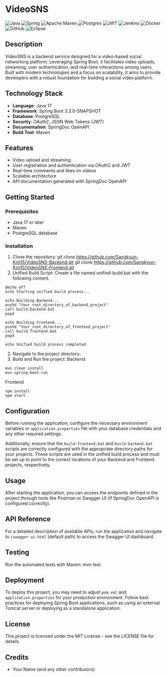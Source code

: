 # VideoSNS
![Java](https://img.shields.io/badge/java-%23ED8B00.svg?style=for-the-badge&logo=openjdk&logoColor=white)
![Spring](https://img.shields.io/badge/spring-%236DB33F.svg?style=for-the-badge&logo=spring&logoColor=white)
![Apache Maven](https://img.shields.io/badge/Apache%20Maven-C71A36?style=for-the-badge&logo=Apache%20Maven&logoColor=white)
![Postgres](https://img.shields.io/badge/postgres-%23316192.svg?style=for-the-badge&logo=postgresql&logoColor=white)
![JWT](https://img.shields.io/badge/JWT-black?style=for-the-badge&logo=JSON%20web%20tokens)
![Jenkins](https://img.shields.io/badge/jenkins-%232C5263.svg?style=for-the-badge&logo=jenkins&logoColor=white)
![Docker](https://img.shields.io/badge/docker-%230db7ed.svg?style=for-the-badge&logo=docker&logoColor=white)
![GitHub](https://img.shields.io/badge/github-%23121011.svg?style=for-the-badge&logo=github&logoColor=white)
![Eclipse](https://img.shields.io/badge/Eclipse-FE7A16.svg?style=for-the-badge&logo=Eclipse&logoColor=white)

## Description
VideoSNS is a backend service designed for a video-based social networking platform. Leveraging Spring Boot, it facilitates video uploads, streaming, user authentication, and real-time interactions among users. Built with modern technologies and a focus on scalability, it aims to provide developers with a robust foundation for building a social video platform.

## Technology Stack
- **Language**: Java 17
- **Framework**: Spring Boot 3.3.0-SNAPSHOT
- **Database**: PostgreSQL
- **Security**: OAuth2, JSON Web Tokens (JWT)
- **Documentation**: SpringDoc OpenAPI
- **Build Tool**: Maven

## Features
- Video upload and streaming
- User registration and authentication via OAuth2 and JWT
- Real-time comments and likes on videos
- Scalable architecture
- API documentation generated with SpringDoc OpenAPI

## Getting Started

### Prerequisites
- Java 17 or later
- Maven
- PostgreSQL database

### Installation
1. Clone the repository:
git clone https://github.com/Sangkyun-Kim15/VideoSNS-Backend.git
git clone https://github.com/Sangkyun-Kim15/VideoSNS-Frontend.git
2. Unified Build Script:
Create a file named unified-build.bat with the following content.
```
@echo off
echo Starting unified build process...

echo Building Backend...
pushd "Your_root_directory_of_backend_project"
call build-backend.bat
popd

echo Building Frontend...
pushd "Your_root_directory_of_frontend_project"
call build-frontend.bat
popd

echo Unified build process completed.
```

2. Navigate to the project directory:
3. Build and Run the project:
Backend:
```
mvn clean install
mvn spring-boot:run
```

Frontend
```
npm install
npm start
```

## Configuration
Before running the application, configure the necessary environment variables or `application.properties` file with your database credentials and any other required settings.

Additionally, ensure that the `build-frontend.bat` and `build-backend.bat` scripts are correctly configured with the appropriate directory paths for your projects. These scripts are used in the unified build process and must be set up to point to the correct locations of your Backend and Frontend projects, respectively.


## Usage
After starting the application, you can access the endpoints defined in the project through tools like Postman or Swagger UI (if SpringDoc OpenAPI is configured correctly).

## API Reference
For a detailed description of available APIs, run the application and navigate to `/swagger-ui.html` (default path) to access the Swagger UI dashboard.

## Testing
Run the automated tests with Maven:
mvn test

## Deployment
To deploy this project, you may need to adjust `pom.xml` and `application.properties` for your production environment. Follow best practices for deploying Spring Boot applications, such as using an external Tomcat server or deploying as a standalone application.

## License
This project is licensed under the MIT License - see the LICENSE file for details.

## Credits
- Your Name (and any other contributors)
